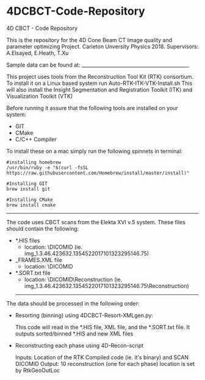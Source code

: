 # 4DCBCT-Code-Repository
4D CBCT - Code Repository

This is the repository for the 4D Cone Beam CT Image quality and parameter optimizing Project. Carleton Unversity Physics 2018.
Supervisors: A.Elsayed, E.Heath, T.Xu 

Sample data can be found at: ____________________________________________


This project uses tools from the Reconstruction Tool Kit (RTK) consortium. To install it on a Linux based system run Auto-RTK-ITK-VTK-Install.sh
This will also install the Insight Segmentation and Registration Toolkit (ITK) and Visualization Toolkit (VTK)

Before running it assure that the following tools are installed on your system:
* GIT
* CMake
* C/C++ Compiler 

To install these on a mac simply run the following spinnets in terminal:

```
#installing homebrew
/usr/bin/ruby -e "$(curl -fsSL https://raw.githubusercontent.com/Homebrew/install/master/install)"
```

```
#Installing GIT
brew install git
```

```
#Installing CMake
brew install cmake
```
  ___________________________________________________________________________
The code uses CBCT scans from the Elekta XVI v.5 system. 
These files should contain the following:
* *.HIS files
  * location: \DICOMID (ie. img_1.3.46.423632.1354522017101323295146.75)
* _FRAMES.XML file
  * location: \DICOMID
* *.SORT.txt file
  * location: \DICOMID\Reconstruction (ie. img_1.3.46.423632.1354522017101323295146.75\Reconstruction)
  ___________________________________________________________________________
  
The data should be processed in the following order:
  
* Resorting (binning) using 4DCBCT-Resort-XMLgen.py:

  This code will read in the *.HIS file, XML file, and the *.SORT.txt file. 
  It outputs sorted/binned *.HIS and new XML files
* Reconstructing each phase using 4D-Recon-script

    Inputs: Location of the RTK Compiled code (ie. it's binary) and SCAN DICOMID
    Output: 10 reconstruction (one for each phase) location is set by RtkGeoOutLoc

